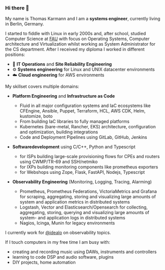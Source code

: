 ### Hi there 👋

My name is Thomas Karmann and I am a **systems engineer**, currently living in Berlin, Germany. 

I started to fiddle with Linux in early 2000s and, after school, studied Computer Science at [FAU](https://www.fau.eu/) with focus on Operating Systems, Computer architecture and Virtualization whilst working as System Administrator for the CS department. 
After I received my diploma I worked in different positions:

- 🧯 **IT Operations** and **Site Reliability Engineering**
- ⚙️ **Systems engineering** for Linux and UNIX datacenter environments
- ☁️ **Cloud engineering** for AWS environments

My skillset covers multiple domains:

- **Platform Engineering** and **Infrastructure as Code** 
  - Fluid in all major configuration systems and IaC ecosystems like CFEngine, Ansible, Puppet, Terraform, HCL, AWS CDK, Helm, kustomize, boto
  - From building IaC libraries to fully managed platforms
  - Kubernetes (bare-metal, Rancher, EKS) architecture, configuration and optimization, building integrations
  - Code and Deployment Pipelines using GitLab, GitHub, Jenkins

- **Softwaredevelopment** using C/C++, Python and Typescript
  - for ISPs building large-scale provisioning flows for CPEs and routers using CWMP/TR-69 and SSH/netmiko
  - for IXPs building monitoring components like prometheus exporters
  - for Webshops using Zope, Flask, FastAPI, Nodejs, Typescript
  
- **Observability Engineering** (Monitoring, Logging, Tracing, Alarming)
  - Prometheus, Prometheus Federations, VictoriaMetrics and Grafana for scraping, aggregating, storing and visualizing large amounts of system and application metrics in distributed systems
  - Logstash, Vector and Elasticsearch/Opensearch for collecting, aggregating, storing, querying and visualizing large amounts of system- and application logs in distributed systems
  - Nagios, Icinga, Munin for legacy environments

I currently work for [@idealo](https://github.com/idealo) on observability topics.

If I touch computers in my free time I am busy with:
- creating and recording music using DAWs, instruments and controllers
- learning to code DSP and audio software, plugins
- DIY projects, home automation
